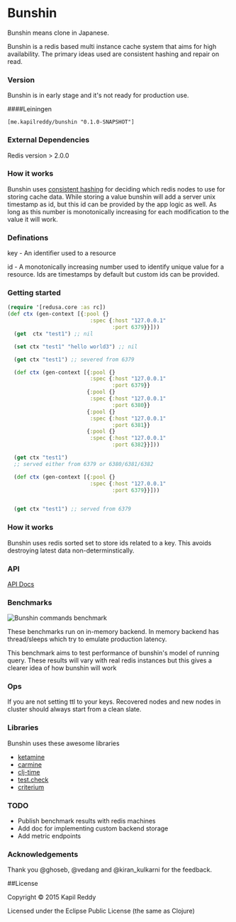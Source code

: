 # Bunshin

Bunshin means clone in Japanese.

Bunshin is a redis based multi instance cache system that aims for high availability. The primary ideas used are consistent hashing and repair on read.


### Version
Bunshin is in early stage and it's not ready for production use.

####Leiningen
```
[me.kapilreddy/bunshin "0.1.0-SNAPSHOT"]
```

### External Dependencies

Redis version > 2.0.0

### How it works

Bunshin uses [consistent hashing](http://en.wikipedia.org/wiki/Consistent_hashing) for deciding which redis nodes to use for storing cache data. While storing a value bunshin will add a server unix timestamp as id, but this id can be provided by the app logic as well. As long as this number is monotonically increasing for each modification to the value it will work.


### Definations

key - An identifier used to a resource

id - A monotonically increasing number used to identify unique value for a resource. Ids are timestamps by default but custom ids can be provided.


### Getting started

```clojure
(require '[redusa.core :as rc])
(def ctx (gen-context [{:pool {}
                          :spec {:host "127.0.0.1"
                                 :port 6379}}]))
  (get  ctx "test1") ;; nil

  (set ctx "test1" "hello world3") ;; nil

  (get ctx "test1") ;; severed from 6379

  (def ctx (gen-context [{:pool {}
                          :spec {:host "127.0.0.1"
                                 :port 6379}}
                         {:pool {}
                          :spec {:host "127.0.0.1"
                                 :port 6380}}
                         {:pool {}
                          :spec {:host "127.0.0.1"
                                 :port 6381}}
                         {:pool {}
                          :spec {:host "127.0.0.1"
                                 :port 6382}}]))

  (get ctx "test1")
  ;; served either from 6379 or 6380/6381/6382

  (def ctx (gen-context [{:pool {}
                          :spec {:host "127.0.0.1"
                                 :port 6379}}]))


  (get ctx "test1") ;; served from 6379
```

### How it works
Bunshin uses redis sorted set to store ids related to a key. This avoids destroying latest data non-determinstically.


### API

[API Docs](http://kapilreddy.github.io/bunshin/bunshin.core.html)

### Benchmarks

![Bunshin commands benchmark](bechmarks/benchmarks.jpg?raw=true "Bunshin commands benchmark on in-memory backend")

These benchmarks run on in-memory backend. In memory backend has thread/sleeps which try to emulate production latency.

This benchmark aims to test performance of bunshin's model of running query. These results will vary with real redis instances but this gives a clearer idea of how bunshin will work

### Ops

If you are not setting ttl to your keys. Recovered nodes and new nodes in cluster should always start from a clean slate.

### Libraries
Bunshin uses these awesome libraries

- [ketamine](https://github.com/ghoseb/ketamine)
- [carmine](https://github.com/ptaoussanis/carmine)
- [clj-time](https://github.com/clj-time/clj-time)
- [test.check](https://github.com/clojure/test.check)
- [criterium](https://github.com/hugoduncan/criterium)

### TODO
- Publish benchmark results with redis machines
- Add doc for implementing custom backend storage
- Add metric endpoints

### Acknowledgements
Thank you @ghoseb, @vedang and @kiran_kulkarni for the feedback.


##License

Copyright © 2015 Kapil Reddy

Licensed under the Eclipse Public License (the same as Clojure)
